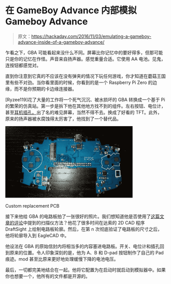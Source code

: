 # 在 GameBoy Advance 内部模拟 Gameboy Advance

> 原文：<https://hackaday.com/2016/11/03/emulating-a-gameboy-advance-inside-of-a-gameboy-advance/>

乍看之下，GBA 可能看起来没什么不同。屏幕比你记忆中的要好得多，但那可能只是你的记忆在作怪。声音来自扬声器。感觉重量合适。它使用 AA 电池。见鬼，连按钮都感觉对。

直到你注意到它真的不应该在没有弹夹的情况下玩任何游戏，你才知道在蘑菇王国里有些不对劲。当你看里面的时候，你看到的是一个 Raspberry Pi Zero 的边缘，而不是你预期的卡边缘连接器。

[Ryzee119]花了大量的工作将一个死气沉沉、被水损坏的 GBA 转换成一个基于 Pi 的繁荣的仿真站。第一步是拆下他在其他地方找不到的组件。左右按钮、电位计，甚至[耳机插孔。](http://hackaday.com/2016/10/25/death-to-the-3-5mm-audio-jack-long-live-wireless/)出了名的难见屏幕，当然不得不去。换成了好看的 TFT。此外，原来的扬声器被水腐蚀得太厉害了，他找到了一个替代品。

![Custom replacement PCB](img/ffa4b4a3812ca211619abdebc8fcb7a3.png)

Custom replacement PCB

接下来他给 GBA 的电路板拍了一张很好的照片。我们想知道他是否使用了[这篇文章的评论](http://hackaday.com/2016/05/06/up-your-cad-game-with-good-reference-photos/)中提到的扫描仪方法？他花了很多时间在达索的 2D CAD 程序 DraftSight 上绘制电路板轮廓。然后，在第 n 次彻底验证了电路板的尺寸之后，他将轮廓导入到 EagleCAD 中。

他设法在 GBA 的原始信封内将相当多的内容塞进电路板。开关、电位计和插孔回到原来的位置。令人印象深刻的是，他为 A、B 和 D-pad 按钮制作了自己的 Pad 痕迹。mod 甚至比原来更好地处理缓慢下降的电池电压。

最后，一切都完美地结合在一起。他将它配置为在启动时就启动到模拟器中。如果你也想要一个，他所有的文件都是开源的。